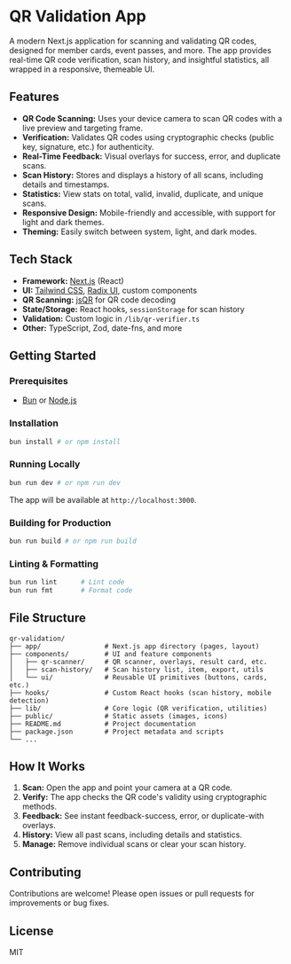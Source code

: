 # QR Validation App

A modern Next.js application for scanning and validating QR codes, designed for member cards, event passes, and more. The app provides real-time QR code verification, scan history, and insightful statistics, all wrapped in a responsive, themeable UI.

## Features

- **QR Code Scanning:** Uses your device camera to scan QR codes with a live preview and targeting frame.
- **Verification:** Validates QR codes using cryptographic checks (public key, signature, etc.) for authenticity.
- **Real-Time Feedback:** Visual overlays for success, error, and duplicate scans.
- **Scan History:** Stores and displays a history of all scans, including details and timestamps.
- **Statistics:** View stats on total, valid, invalid, duplicate, and unique scans.
- **Responsive Design:** Mobile-friendly and accessible, with support for light and dark themes.
- **Theming:** Easily switch between system, light, and dark modes.

## Tech Stack

- **Framework:** [Next.js](https://nextjs.org/) (React)
- **UI:** [Tailwind CSS](https://tailwindcss.com/), [Radix UI](https://www.radix-ui.com/), custom components
- **QR Scanning:** [jsQR](https://github.com/cozmo/jsQR) for QR code decoding
- **State/Storage:** React hooks, `sessionStorage` for scan history
- **Validation:** Custom logic in `/lib/qr-verifier.ts`
- **Other:** TypeScript, Zod, date-fns, and more

## Getting Started

### Prerequisites
- [Bun](https://bun.sh/) or [Node.js](https://nodejs.org/)

### Installation

```bash
bun install # or npm install
```

### Running Locally

```bash
bun run dev # or npm run dev
```

The app will be available at `http://localhost:3000`.

### Building for Production

```bash
bun run build # or npm run build
```

### Linting & Formatting

```bash
bun run lint      # Lint code
bun run fmt       # Format code
```

## File Structure

```
qr-validation/
├── app/                # Next.js app directory (pages, layout)
├── components/         # UI and feature components
│   ├── qr-scanner/     # QR scanner, overlays, result card, etc.
│   ├── scan-history/   # Scan history list, item, export, utils
│   └── ui/             # Reusable UI primitives (buttons, cards, etc.)
├── hooks/              # Custom React hooks (scan history, mobile detection)
├── lib/                # Core logic (QR verification, utilities)
├── public/             # Static assets (images, icons)
├── README.md           # Project documentation
├── package.json        # Project metadata and scripts
└── ...
```

## How It Works

1. **Scan:** Open the app and point your camera at a QR code.
2. **Verify:** The app checks the QR code's validity using cryptographic methods.
3. **Feedback:** See instant feedback-success, error, or duplicate-with overlays.
4. **History:** View all past scans, including details and statistics.
5. **Manage:** Remove individual scans or clear your scan history.

## Contributing

Contributions are welcome! Please open issues or pull requests for improvements or bug fixes.

## License

MIT

